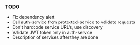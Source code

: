 ### TODO
* Fix dependency alert
* Call auth-service from protected-service to validate requests
* Don't hardcode service URL's, use discovery
* Validate JWT token only in auth-service
* Description of services after they are done 